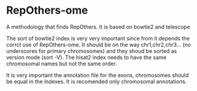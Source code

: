 # RepOthers-ome
A methodology that finds RepOthers. It is based on bowtie2 and telescope

The sort of bowtie2 index is very very important since from it depends the corrct use of RepOthers-ome.
It should be on the way chr1,chr2,chr3... (no underscores for primary chromosomes) and they shoud be sorted as version mode (sort -V).
The hisat2 index needs to have the same chromosomal names but not the same order. 

It is very important the annotation file for the exons, chromosomes should be equal in the indexes. It is recomended only chromosomal
annotations. 